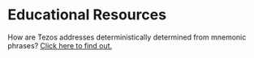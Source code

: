 # Educational Resources

How are Tezos addresses deterministically determined from mnemonic phrases? [Click here to find out.](tezos_hd_wallets.md)
